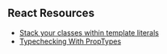 ## React Resources

- [Stack your classes within template literals](https://medium.com/@chrisnager/stack-your-classes-within-template-literals-d537bf463d4a)
- [Typechecking With PropTypes](https://reactjs.org/docs/typechecking-with-proptypes.html)
